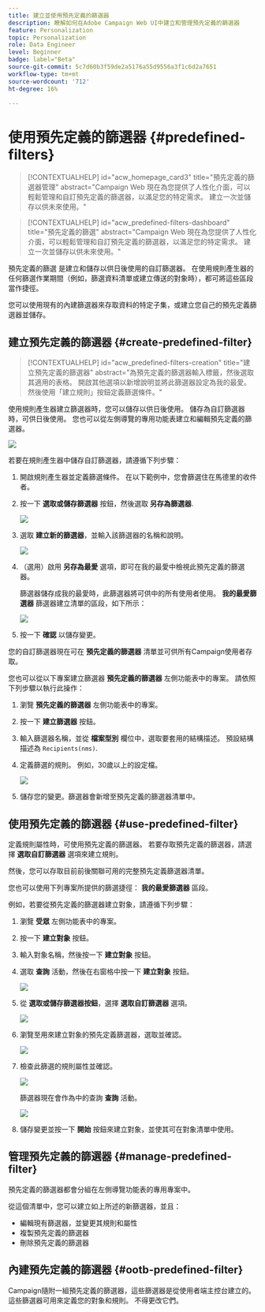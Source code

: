 ```yaml
---
title: 建立並使用預先定義的篩選器
description: 瞭解如何在Adobe Campaign Web UI中建立和管理預先定義的篩選器
feature: Personalization
topic: Personalization
role: Data Engineer
level: Beginner
badge: label="Beta"
source-git-commit: 5c7d60b3f59de2a5176a55d9556a3f1c6d2a7651
workflow-type: tm+mt
source-wordcount: '712'
ht-degree: 16%

---
```


# 使用預先定義的篩選器 {#predefined-filters}

>[!CONTEXTUALHELP]
>id="acw_homepage_card3"
>title="預先定義的篩選器管理"
>abstract="Campaign Web 現在為您提供了人性化介面，可以輕鬆管理和自訂預先定義的篩選器，以滿足您的特定需求。 建立一次並儲存以供未來使用。"

>[!CONTEXTUALHELP]
>id="acw_predefined-filters-dashboard"
>title="預先定義的篩選"
>abstract="Campaign Web 現在為您提供了人性化介面，可以輕鬆管理和自訂預先定義的篩選器，以滿足您的特定需求。 建立一次並儲存以供未來使用。"

預先定義的篩選 是建立和儲存以供日後使用的自訂篩選器。 在使用規則產生器的任何篩選作業期間（例如，篩選資料清單或建立傳送的對象時），都可將這些區段當作捷徑。

您可以使用現有的內建篩選器來存取資料的特定子集，或建立您自己的預先定義篩選器並儲存。


## 建立預先定義的篩選器 {#create-predefined-filter}

>[!CONTEXTUALHELP]
>id="acw_predefined-filters-creation"
>title="建立預先定義的篩選器"
>abstract="為預先定義的篩選器輸入標籤，然後選取其適用的表格。 開啟其他選項以新增說明並將此篩選器設定為我的最愛。 然後使用「建立規則」按鈕定義篩選條件。"

使用規則產生器建立篩選器時，您可以儲存以供日後使用。 儲存為自訂篩選器時，可供日後使用。 您也可以從左側導覽的專用功能表建立和編輯預先定義的篩選器。

![](assets/predefined-filters-menu.png)

若要在規則產生器中儲存自訂篩選器，請遵循下列步驟：

1. 開啟規則產生器並定義篩選條件。 在以下範例中，您會篩選住在馬德里的收件者。
1. 按一下 **選取或儲存篩選器** 按鈕，然後選取 **另存為篩選器**.

   ![](assets/predefined-filters-save.png)

1. 選取 **建立新的篩選器**，並輸入該篩選器的名稱和說明。

   ![](assets/predefined-filters-save-filter.png)

1. （選用）啟用 **另存為最愛** 選項，即可在我的最愛中檢視此預先定義的篩選器。


   篩選器儲存成我的最愛時，此篩選器將可供中的所有使用者使用。 **我的最愛篩選器** 篩選器建立清單的區段，如下所示：

   ![](assets/predefined-filters-favorite.png)


1. 按一下 **確認** 以儲存變更。

您的自訂篩選器現在可在 **預先定義的篩選器** 清單並可供所有Campaign使用者存取。

您也可以從以下專案建立篩選器 **預先定義的篩選器** 左側功能表中的專案。 請依照下列步驟以執行此操作：

1. 瀏覽 **預先定義的篩選器** 左側功能表中的專案。
1. 按一下 **建立篩選器** 按鈕。
1. 輸入篩選器名稱，並從 **檔案型別** 欄位中，選取要套用的結構描述。 預設結構描述為 `Recipients(nms)`.
1. 定義篩選的規則。 例如，30歲以上的設定檔。

   ![](assets/filter-30+.png)

1. 儲存您的變更。篩選器會新增至預先定義的篩選器清單中。

## 使用預先定義的篩選器 {#use-predefined-filter}

定義規則屬性時，可使用預先定義的篩選器。 若要存取預先定義的篩選器，請選擇 **選取自訂篩選器** 選項來建立規則。

然後，您可以存取目前前後關聯可用的完整預先定義篩選器清單。

您也可以使用下列專案所提供的篩選捷徑： **我的最愛篩選器** 區段。


例如，若要從預先定義的篩選器建立對象，請遵循下列步驟：

1. 瀏覽 **受眾** 左側功能表中的專案。
1. 按一下 **建立對象** 按鈕。
1. 輸入對象名稱，然後按一下 **建立對象** 按鈕。
1. 選取 **查詢** 活動，然後在右窗格中按一下 **建立對象** 按鈕。

   ![](assets//build-audience-from-filter.png)

1. 從 **選取或儲存篩選器按鈕**，選擇 **選取自訂篩選器** 選項。

   ![](assets/build-audience-select-custom-filter.png)

1. 瀏覽至用來建立對象的預先定義篩選器，選取並確認。

   ![](assets/build-audience-filter-list.png)

1. 檢查此篩選的規則屬性並確認。

   ![](assets/build-audience-check.png)

   篩選器現在會作為中的查詢 **查詢** 活動。

   ![](assets/build-audience-confirm.png)

1. 儲存變更並按一下 **開始** 按鈕來建立對象，並使其可在對象清單中使用。

## 管理預先定義的篩選器 {#manage-predefined-filter}

預先定義的篩選器都會分組在左側導覽功能表的專用專案中。

從這個清單中，您可以建立如上所述的新篩選器，並且：

* 編輯現有篩選器，並變更其規則和屬性
* 複製預先定義的篩選器
* 刪除預先定義的篩選器

## 內建預先定義的篩選器 {#ootb-predefined-filter}

Campaign隨附一組預先定義的篩選器，這些篩選器是從使用者端主控台建立的。 這些篩選器可用來定義您的對象和規則。 不得更改它們。
